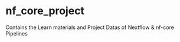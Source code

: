 # nf_core_project
Contains the Learn materials and Project Datas of Nextflow &amp; nf-core Pipelines


